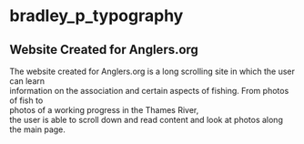 # bradley_p_typography

## Website Created for Anglers.org
The website created for Anglers.org is a long scrolling site in which the user can learn
<br>
information on the association and certain aspects of fishing. From photos of fish to
<br>
photos of a working progress in the Thames River,
<br>
the user is able to scroll down and read content and look at photos along
<br>
the main page.
